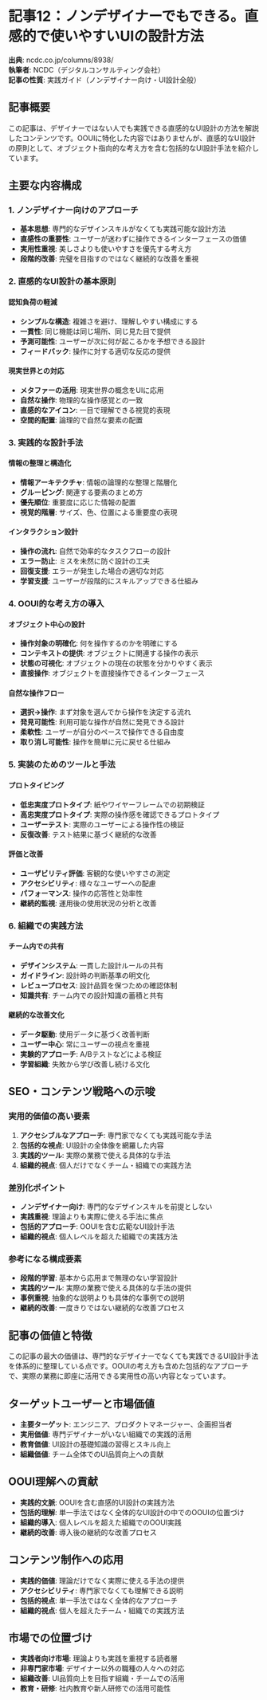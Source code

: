 # 記事12：ノンデザイナーでもできる。直感的で使いやすいUIの設計方法

**出典**: ncdc.co.jp/columns/8938/  
**執筆者**: NCDC（デジタルコンサルティング会社）  
**記事の性質**: 実践ガイド（ノンデザイナー向け・UI設計全般）

## 記事概要
この記事は、デザイナーではない人でも実践できる直感的なUI設計の方法を解説したコンテンツです。OOUIに特化した内容ではありませんが、直感的なUI設計の原則として、オブジェクト指向的な考え方を含む包括的なUI設計手法を紹介しています。

## 主要な内容構成

### 1. ノンデザイナー向けのアプローチ
- **基本思想**: 専門的なデザインスキルがなくても実践可能な設計方法
- **直感性の重要性**: ユーザーが迷わずに操作できるインターフェースの価値
- **実用性重視**: 美しさよりも使いやすさを優先する考え方
- **段階的改善**: 完璧を目指すのではなく継続的な改善を重視

### 2. 直感的なUI設計の基本原則

#### 認知負荷の軽減
- **シンプルな構造**: 複雑さを避け、理解しやすい構成にする
- **一貫性**: 同じ機能は同じ場所、同じ見た目で提供
- **予測可能性**: ユーザーが次に何が起こるかを予想できる設計
- **フィードバック**: 操作に対する適切な反応の提供

#### 現実世界との対応
- **メタファーの活用**: 現実世界の概念をUIに応用
- **自然な操作**: 物理的な操作感覚との一致
- **直感的なアイコン**: 一目で理解できる視覚的表現
- **空間的配置**: 論理的で自然な要素の配置

### 3. 実践的な設計手法

#### 情報の整理と構造化
- **情報アーキテクチャ**: 情報の論理的な整理と階層化
- **グルーピング**: 関連する要素のまとめ方
- **優先順位**: 重要度に応じた情報の配置
- **視覚的階層**: サイズ、色、位置による重要度の表現

#### インタラクション設計
- **操作の流れ**: 自然で効率的なタスクフローの設計
- **エラー防止**: ミスを未然に防ぐ設計の工夫
- **回復支援**: エラーが発生した場合の適切な対応
- **学習支援**: ユーザーが段階的にスキルアップできる仕組み

### 4. OOUI的な考え方の導入

#### オブジェクト中心の設計
- **操作対象の明確化**: 何を操作するのかを明確にする
- **コンテキストの提供**: オブジェクトに関連する操作の表示
- **状態の可視化**: オブジェクトの現在の状態を分かりやすく表示
- **直接操作**: オブジェクトを直接操作できるインターフェース

#### 自然な操作フロー
- **選択→操作**: まず対象を選んでから操作を決定する流れ
- **発見可能性**: 利用可能な操作が自然に発見できる設計
- **柔軟性**: ユーザーが自分のペースで操作できる自由度
- **取り消し可能性**: 操作を簡単に元に戻せる仕組み

### 5. 実装のためのツールと手法

#### プロトタイピング
- **低忠実度プロトタイプ**: 紙やワイヤーフレームでの初期検証
- **高忠実度プロトタイプ**: 実際の操作感を確認できるプロトタイプ
- **ユーザーテスト**: 実際のユーザーによる操作性の検証
- **反復改善**: テスト結果に基づく継続的な改善

#### 評価と改善
- **ユーザビリティ評価**: 客観的な使いやすさの測定
- **アクセシビリティ**: 様々なユーザーへの配慮
- **パフォーマンス**: 操作の応答性と効率性
- **継続的監視**: 運用後の使用状況の分析と改善

### 6. 組織での実践方法

#### チーム内での共有
- **デザインシステム**: 一貫した設計ルールの共有
- **ガイドライン**: 設計時の判断基準の明文化
- **レビュープロセス**: 設計品質を保つための確認体制
- **知識共有**: チーム内での設計知識の蓄積と共有

#### 継続的な改善文化
- **データ駆動**: 使用データに基づく改善判断
- **ユーザー中心**: 常にユーザーの視点を重視
- **実験的アプローチ**: A/Bテストなどによる検証
- **学習組織**: 失敗から学び改善し続ける文化

## SEO・コンテンツ戦略への示唆

### 実用的価値の高い要素
1. **アクセシブルなアプローチ**: 専門家でなくても実践可能な手法
2. **包括的な視点**: UI設計の全体像を網羅した内容
3. **実践的ツール**: 実際の業務で使える具体的な手法
4. **組織的視点**: 個人だけでなくチーム・組織での実践方法

### 差別化ポイント
- **ノンデザイナー向け**: 専門的なデザインスキルを前提としない
- **実践重視**: 理論よりも実際に使える手法に焦点
- **包括的アプローチ**: OOUIを含む広範なUI設計手法
- **組織的視点**: 個人レベルを超えた組織での実践方法

### 参考になる構成要素
- **段階的学習**: 基本から応用まで無理のない学習設計
- **実践的ツール**: 実際の業務で使える具体的な手法の提供
- **事例重視**: 抽象的な説明よりも具体的な事例での説明
- **継続的改善**: 一度きりではない継続的な改善プロセス

## 記事の価値と特徴
この記事の最大の価値は、専門的なデザイナーでなくても実践できるUI設計手法を体系的に整理している点です。OOUIの考え方も含めた包括的なアプローチで、実際の業務に即座に活用できる実用性の高い内容となっています。

## ターゲットユーザーと市場価値
- **主要ターゲット**: エンジニア、プロダクトマネージャー、企画担当者
- **実用価値**: 専門デザイナーがいない組織での実践的活用
- **教育価値**: UI設計の基礎知識の習得とスキル向上
- **組織価値**: チーム全体でのUI品質向上への貢献

## OOUI理解への貢献
- **実践的文脈**: OOUIを含む直感的UI設計の実践方法
- **包括的理解**: 単一手法ではなく全体的なUI設計の中でのOOUIの位置づけ
- **組織的導入**: 個人レベルを超えた組織でのOOUI実践
- **継続的改善**: 導入後の継続的な改善プロセス

## コンテンツ制作への応用
- **実践的価値**: 理論だけでなく実際に使える手法の提供
- **アクセシビリティ**: 専門家でなくても理解できる説明
- **包括的視点**: 単一手法ではなく全体的なアプローチ
- **組織的視点**: 個人を超えたチーム・組織での実践方法

## 市場での位置づけ
- **実践者向け市場**: 理論よりも実践を重視する読者層
- **非専門家市場**: デザイナー以外の職種の人々への対応
- **組織改善**: UI品質向上を目指す組織・チームでの活用
- **教育・研修**: 社内教育や新人研修での活用可能性 